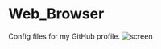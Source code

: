 # Web_Browser
Config files for my GitHub profile.
![screen](https://github.com/pennyliangzhao/Web_Browser/blob/master/Screenshot.jpg)
